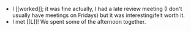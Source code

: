 - I [[worked]]; it was fine actually, I had a late review meeting (I don't usually have meetings on Fridays) but it was interesting/felt worth it.
- I met [[L]]! We spent some of the afternoon together.